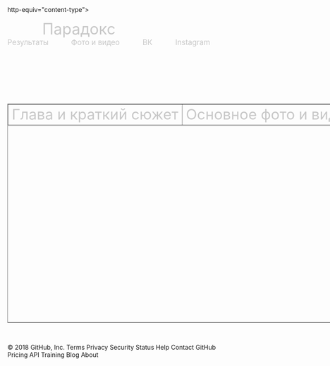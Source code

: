 <html>
<head>
<meta http-equiv="Content-Type" content="text/html; charset=utf-8" />
http-equiv="content-type">
<title>Порадокс</title>
<style type="text/css">
body {
}
</style>
</head>
<body style="background-image: url(wallpaper2you_410841.jpg);">
<p style="text-align: left;"><big style="color: rgb(200, 200, 200);"><big><big><big><big><small>&nbsp;&nbsp;&nbsp;&nbsp;&nbsp;&nbsp;&nbsp;<span
style="font-family: Microsoft Sans Serif;">&nbsp;&nbsp; </span></small>Парадокс</big></big></big></big></big>&nbsp;&nbsp;&nbsp;<span
style="font-family: Elephant;">&nbsp;&nbsp;</span>&nbsp;&nbsp;&nbsp;&nbsp;&nbsp;
&nbsp; &nbsp; &nbsp; &nbsp; &nbsp; &nbsp; &nbsp; &nbsp; &nbsp; &nbsp;
&nbsp;&nbsp;<big><span style="color: rgb(200, 200, 200);">&nbsp;&nbsp;&nbsp;&nbsp;&nbsp;&nbsp;&nbsp;&nbsp;&nbsp;&nbsp;&nbsp;&nbsp;&nbsp;&nbsp;&nbsp;&nbsp;&nbsp;&nbsp;&nbsp;&nbsp;&nbsp;
Результаты</span><small>&nbsp; </small></big>&nbsp; &nbsp; &nbsp;
&nbsp; &nbsp;&nbsp; <big><span style="color: rgb(200, 200, 200);">Фото
и видео&nbsp; &nbsp; &nbsp; &nbsp; &nbsp;&nbsp; ВК &nbsp; &nbsp; &nbsp;
&nbsp; &nbsp; Instagram&nbsp; &nbsp; &nbsp; &nbsp; &nbsp;&nbsp; &nbsp;</span></big>
&nbsp; &nbsp; &nbsp; &nbsp; &nbsp;&nbsp; &nbsp; &nbsp; &nbsp; &nbsp;
&nbsp; &nbsp; &nbsp; &nbsp; &nbsp; &nbsp; &nbsp; &nbsp; &nbsp; &nbsp;
&nbsp; &nbsp; &nbsp; &nbsp; &nbsp; &nbsp; &nbsp; &nbsp;&nbsp; <br>
</p>
<p style="text-align: left;"><br>
</p>
<p style="text-align: left;">&nbsp; &nbsp; &nbsp; &nbsp; &nbsp; &nbsp;
&nbsp; &nbsp; &nbsp; &nbsp; &nbsp; &nbsp; &nbsp; &nbsp; &nbsp;
&nbsp;&nbsp;&nbsp;</p>
&nbsp;&nbsp;&nbsp;&nbsp;&nbsp;&nbsp;&nbsp;&nbsp;&nbsp;&nbsp;&nbsp;&nbsp;&nbsp;&nbsp;&nbsp;&nbsp;&nbsp;&nbsp;&nbsp;&nbsp;&nbsp;&nbsp;&nbsp;&nbsp;
<br>
<table style="text-align: left; width: 1594px; height: 497px;"
border="1" cellpadding="2" cellspacing="2">
<tbody>
<tr>
<td style="vertical-align: top; text-align: center;"><big><big><big><big><span
style="color: rgb(200, 200, 200);">Глава и краткий сюжет</span></big></big></big></big><br>
</td>
<td style="vertical-align: top; text-align: center;"><big><big><big><big><span
style="color: rgb(200, 200, 200);">Основное фото и видео</span></big></big></big></big><br>
</td>
</tr>
</tbody>
</table>
<p style="text-align: left;">&nbsp;&nbsp;&nbsp;&nbsp;&nbsp;&nbsp;&nbsp;&nbsp;&nbsp;&nbsp;&nbsp;&nbsp;&nbsp;&nbsp;&nbsp;&nbsp;&nbsp;&nbsp;&nbsp;
<br>
</p>
</body>
</html>
© 2018 GitHub, Inc.
Terms
Privacy
Security
Status
Help
Contact GitHub
Pricing
API
Training
Blog
About
